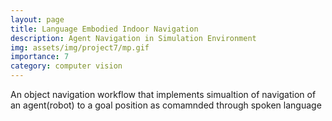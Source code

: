 ```yaml
---
layout: page
title: Language Embodied Indoor Navigation
description: Agent Navigation in Simulation Environment
img: assets/img/project7/mp.gif
importance: 7
category: computer vision
---
```

An object navigation workflow that implements simualtion of navigation of an agent(robot) to a goal position as comamnded through spoken language
